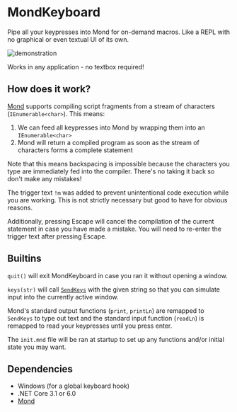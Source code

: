 MondKeyboard
============
Pipe all your keypresses into Mond for on-demand macros. Like a REPL with no graphical or even textual UI of its own.

![demonstration](https://files.facepunch.com/Rohan/2019/January/19_09-59-58.gif)

Works in any application - no textbox required!

## How does it work?
[Mond](https://github.com/Rohansi/Mond) supports compiling script fragments from a stream of characters (`IEnumerable<char>`). This means:
1. We can feed all keypresses into Mond by wrapping them into an `IEnumerable<char>`
2. Mond will return a compiled program as soon as the stream of characters forms a complete statement

Note that this means backspacing is impossible because the characters you type are immediately fed into the compiler. There's no taking it back so don't make any mistakes!

The trigger text `!m` was added to prevent unintentional code execution while you are working. This is not strictly necessary but good to have for obvious reasons.

Additionally, pressing Escape will cancel the compilation of the current statement in case you have made a mistake. You will need to re-enter the trigger text after pressing Escape.

## Builtins
`quit()` will exit MondKeyboard in case you ran it without opening a window.

`keys(str)` will call [`SendKeys`](https://docs.microsoft.com/en-us/dotnet/api/system.windows.forms.sendkeys.sendwait?view=windowsdesktop-6.0) with the given string so that you can simulate input into the currently active window.

Mond's standard output functions (`print`, `printLn`) are remapped to `SendKeys` to type out text and the standard input function (`readLn`) is remapped to read your keypresses until you press enter.

The `init.mnd` file will be ran at startup to set up any functions and/or initial state you may want.

## Dependencies
* Windows (for a global keyboard hook)
* .NET Core 3.1 or 6.0
* [Mond](https://github.com/Rohansi/Mond)
